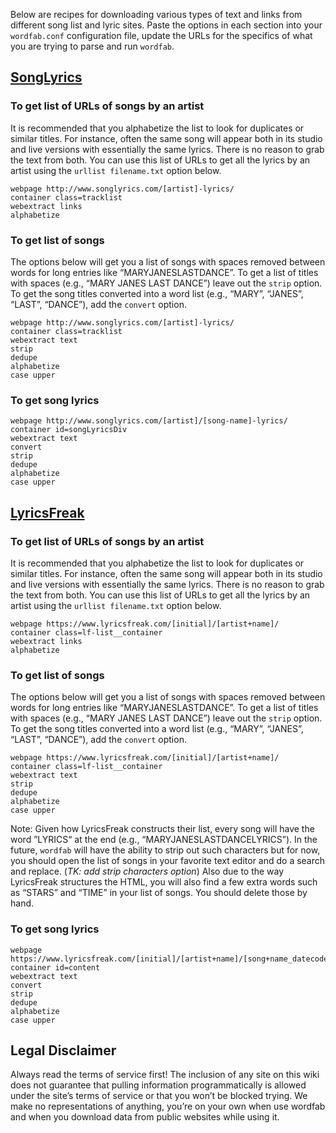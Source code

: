 Below are recipes for downloading various types of text and links from different song list and lyric sites. Paste the options in each section into your `wordfab.conf` configuration file, update the URLs for the specifics of what you are trying to parse and run `wordfab`.

## [SongLyrics](http://songlyrics.com)

### To get list of URLs of songs by an artist

It is recommended that you alphabetize the list to look for duplicates or similar titles. For instance, often the same song will appear both in its studio and live versions with essentially the same lyrics. There is no reason to grab the text from both. You can use this list of URLs to get all the lyrics by an artist using the `urllist filename.txt` option below.
```
webpage http://www.songlyrics.com/[artist]-lyrics/
container class=tracklist
webextract links
alphabetize
```

### To get list of songs

The options below will get you a list of songs with spaces removed between words for long entries like “MARYJANESLASTDANCE”. To get a list of titles with spaces (e.g., “MARY JANES LAST DANCE”) leave out the `strip` option. To get the song titles converted into a word list (e.g., “MARY”, “JANES”, “LAST”, “DANCE”), add the `convert` option.
```
webpage http://www.songlyrics.com/[artist]-lyrics/
container class=tracklist
webextract text
strip
dedupe
alphabetize
case upper
```

### To get song lyrics
```
webpage http://www.songlyrics.com/[artist]/[song-name]-lyrics/
container id=songLyricsDiv
webextract text
convert
strip
dedupe
alphabetize
case upper
```

## [LyricsFreak](https://www.lyricsfreak.com)

### To get list of URLs of songs by an artist

It is recommended that you alphabetize the list to look for duplicates or similar titles. For instance, often the same song will appear both in its studio and live versions with essentially the same lyrics. There is no reason to grab the text from both. You can use this list of URLs to get all the lyrics by an artist using the `urllist filename.txt` option below.
```
webpage https://www.lyricsfreak.com/[initial]/[artist+name]/
container class=lf-list__container
webextract links
alphabetize
```

### To get list of songs

The options below will get you a list of songs with spaces removed between words for long entries like “MARYJANESLASTDANCE”. To get a list of titles with spaces (e.g., “MARY JANES LAST DANCE”) leave out the `strip` option. To get the song titles converted into a word list (e.g., “MARY”, “JANES”, “LAST”, “DANCE”), add the `convert` option.
```
webpage https://www.lyricsfreak.com/[initial]/[artist+name]/
container class=lf-list__container
webextract text
strip
dedupe
alphabetize
case upper
```
Note: Given how LyricsFreak constructs their list, every song will have the word ”LYRICS“ at the end (e.g., “MARYJANESLASTDANCELYRICS”). In the future, `wordfab` will have the ability to strip out such characters but for now, you should open the list of songs in your favorite text editor and do a search and replace. (*TK: add strip characters option*) Also due to the way LyricsFreak structures the HTML, you will also find a few extra words such as “STARS” and “TIME” in your list of songs. You should delete those by hand.

### To get song lyrics
```
webpage https://www.lyricsfreak.com/[initial]/[artist+name]/[song+name_datecode]
container id=content
webextract text
convert
strip
dedupe
alphabetize
case upper
```

## Legal Disclaimer

Always read the terms of service first! The inclusion of any site on this wiki does not guarantee that pulling information programmatically is allowed under the site’s terms of service or that you won’t be blocked trying. We make no representations of anything, you’re on your own when use wordfab and when you download data from public websites while using it.
